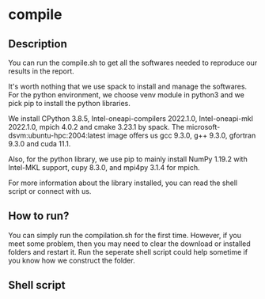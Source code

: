 # compile

## Description

You can run the compile.sh to get all the softwares needed to reproduce our results in the report.

It's worth nothing that we use spack to install and manage the softwares. For the python environment, we choose venv module in python3 and we pick pip to install the python libraries.

We install CPython 3.8.5, Intel-oneapi-compilers 2022.1.0, Intel-oneapi-mkl 2022.1.0, mpich 4.0.2 and cmake 3.23.1 by spack. The microsoft-dsvm:ubuntu-hpc:2004:latest image offers us gcc 9.3.0, g++ 9.3.0, gfortran 9.3.0 and cuda 11.1.

Also, for the python library, we use pip to mainly install NumPy 1.19.2 with Intel-MKL support, cupy 8.3.0, and mpi4py 3.1.4 for mpich.

For more information about the library installed, you can read the shell script or connect with us.

## How to run?

You can simply run the compilation.sh for the first time. However, if you meet some problem, then you may need to clear the download or installed folders and restart it. Run the seperate shell script could help sometime if you know how we construct the folder.

## Shell script

